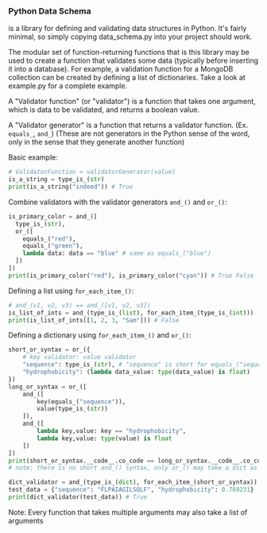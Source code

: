 ### Python Data Schema
is a library for defining and validating data structures in Python. It's fairly minimal, so simply copying data_schema.py into your project should work.

The modular set of function-returning functions that is this library may be used to create a function that validates some data (typically before inserting it into a database). For example, a validation function for a MongoDB collection can be created by defining a list of dictionaries. Take a look at example.py for a complete example.

A "Validator function" (or "validator") is a function that takes one argument, which is data to be validated, and returns a boolean value.

A "Validator generator" is a function that returns a validator function. (Ex. ```equals_```, ```and_```) (These are not generators in the Python sense of the word, only in the sense that they generate another function)

Basic example:
```python
# ValidatorFunction = validatorGenerator(value)
is_a_string = type_is_(str)
print(is_a_string("indeed")) # True
```

Combine validators with the validator generators ```and_()``` and ```or_()```:
```python
is_primary_color = and_([
  type_is_(str),
  or_([
    equals_("red"),
    equals_("green"),
    lambda data: data == "blue" # same as equals_("blue")
  ])
])
print(is_primary_color("red"), is_primary_color("cyan")) # True False
```

Defining a list using ```for_each_item_()```:
```python
# and_(v1, v2, v3) == and_([v1, v2, v3])
is_list_of_ints = and_(type_is_(list), for_each_item_(type_is_(int)))
print(is_list_of_ints([1, 2, 3, "Sam"])) # False
```

Defining a dictionary using ```for_each_item_()``` and ```or_()```:
```python
short_or_syntax = or_({
    # key validator: value validator
    "sequence": type_is_(str), # "sequence" is short for equals_("sequence")
    "hydrophobicity": (lambda data_value: type(data_value) is float)
})
long_or_syntax = or_([
    and_([
        key(equals_("sequence")),
        value(type_is_(str))
    ]),
    and_([
        lambda key,value: key == "hydrophobicity",
        lambda key,value: type(value) is float
    ])
])
print(short_or_syntax.__code__.co_code == long_or_syntax.__code__.co_code) # True
# note: there is no short and_() syntax, only or_() may take a dict as an arg

dict_validator = and_(type_is_(dict), for_each_item_(short_or_syntax))
test_data = {"sequence": "FLPAIAGILSQLF", "hydrophobicity": 0.769231}
print(dict_validator(test_data)) # True
```
Note: Every function that takes multiple arguments may also take a list of arguments
